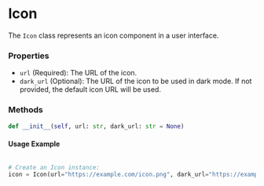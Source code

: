 # Icon

The `Icon` class represents an icon component in a user interface.

### Properties

- `url` (Required): The URL of the icon.
- `dark_url` (Optional): The URL of the icon to be used in dark mode. If not provided, the default icon URL will be used.

### Methods

```python
def __init__(self, url: str, dark_url: str = None)
```

#### Usage Example
```python

# Create an Icon instance:
icon = Icon(url="https://example.com/icon.png", dark_url="https://example.com/dark-icon.png")
```
